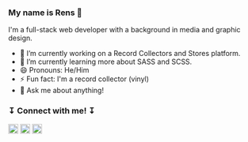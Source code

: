 ### My name is Rens 🤗

I'm a full-stack web developer with a background in media and graphic design.

- 🔭  I’m currently working on a Record Collectors and Stores platform.
- 🌱  I’m currently learning more about SASS and SCSS.
- 😄  Pronouns: He/Him
- ⚡   Fun fact: I'm a record collector (vinyl)
- 💬  Ask me about anything! 


###  ↧ Connect with me! ↧ 

<a href="https://www.linkedin.com/in/rensp/"><img width="20px" height="20px" src="https://upload.wikimedia.org/wikipedia/commons/thumb/c/c9/Linkedin.svg/1200px-Linkedin.svg.png"></a>
<a href="mailto:renspennings@gmail.com"><img width="20px" height="20px" src="https://www.philippes.com/wp-content/uploads/2017/01/email-icon.png"></a>
<a href="https://www.last.fm/user/renspennings"><img width="20px" height="20px" src="https://cdn4.iconfinder.com/data/icons/iconsimple-logotypes/512/last_fm-512.png"></a>
